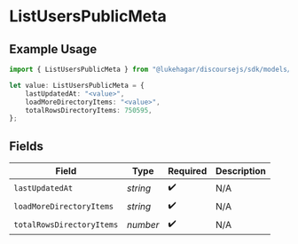 # ListUsersPublicMeta

## Example Usage

```typescript
import { ListUsersPublicMeta } from "@lukehagar/discoursejs/sdk/models/operations";

let value: ListUsersPublicMeta = {
    lastUpdatedAt: "<value>",
    loadMoreDirectoryItems: "<value>",
    totalRowsDirectoryItems: 750595,
};
```

## Fields

| Field                     | Type                      | Required                  | Description               |
| ------------------------- | ------------------------- | ------------------------- | ------------------------- |
| `lastUpdatedAt`           | *string*                  | :heavy_check_mark:        | N/A                       |
| `loadMoreDirectoryItems`  | *string*                  | :heavy_check_mark:        | N/A                       |
| `totalRowsDirectoryItems` | *number*                  | :heavy_check_mark:        | N/A                       |